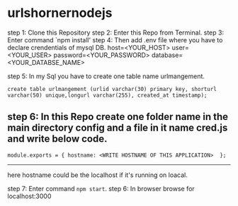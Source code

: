 # urlshornernodejs

step 1: Clone this Repository
step 2: Enter this Repo from Terminal.
step 3: Enter command `npm install'
step 4: Then add .env file where you have to declare crendentials of mysql DB.
    host=<YOUR_HOST>
    user=<YOUR_USER>
    password=<YOUR_PASSWORD>
    database=<YOUR_DATABSE_NAME>

step 5: In my Sql you have to create one table name urlmangement.

    create table urlmangement (urlid varchar(30) primary key, shorturl varchar(50) unique,longurl varchar(255), created_at timestamp);
    
step 6: In this Repo create one folder name in the main directory config and a file in it name cred.js and write below code.
-----------------------------------------------------------------------------------------------
    module.exports = { hostname: <WRITE HOSTNAME OF THIS APPLICATION>  };
------------------------------------------------------------------------------------------------
here hostname could be the localhost if it's running on loacal.

step 7: Enter command   `npm start`.
step 6: In browser browse for localhost:3000




